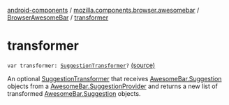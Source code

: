 [android-components](../../index.md) / [mozilla.components.browser.awesomebar](../index.md) / [BrowserAwesomeBar](index.md) / [transformer](./transformer.md)

# transformer

`var transformer: `[`SuggestionTransformer`](../../mozilla.components.browser.awesomebar.transform/-suggestion-transformer/index.md)`?` [(source)](https://github.com/mozilla-mobile/android-components/blob/master/components/browser/awesomebar/src/main/java/mozilla/components/browser/awesomebar/BrowserAwesomeBar.kt#L58)

An optional [SuggestionTransformer](../../mozilla.components.browser.awesomebar.transform/-suggestion-transformer/index.md) that receives [AwesomeBar.Suggestion](../../mozilla.components.concept.awesomebar/-awesome-bar/-suggestion/index.md) objects from a
[AwesomeBar.SuggestionProvider](../../mozilla.components.concept.awesomebar/-awesome-bar/-suggestion-provider/index.md) and returns a new list of transformed [AwesomeBar.Suggestion](../../mozilla.components.concept.awesomebar/-awesome-bar/-suggestion/index.md) objects.

